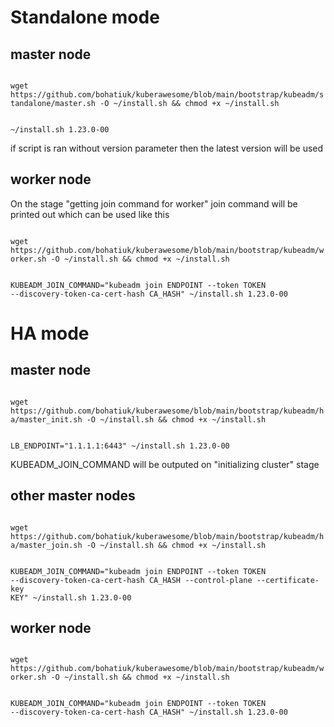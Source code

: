 <h1>Standalone mode</h1>

<h2>master node</h2>

<code>
wget https://github.com/bohatiuk/kuberawesome/blob/main/bootstrap/kubeadm/standalone/master.sh -O ~/install.sh && chmod +x ~/install.sh

~/install.sh 1.23.0-00
</code>

if script is ran without version parameter then the latest version will be used

<h2>worker node</h2>

On the stage "getting join command for worker" join command will be printed out which can be used like this

<code>
wget https://github.com/bohatiuk/kuberawesome/blob/main/bootstrap/kubeadm/worker.sh -O ~/install.sh && chmod +x ~/install.sh

KUBEADM_JOIN_COMMAND="kubeadm join ENDPOINT --token TOKEN --discovery-token-ca-cert-hash CA_HASH" ~/install.sh 1.23.0-00
</code>

<h1>HA mode</h1>
<h2>master node</h2>

<code>
wget https://github.com/bohatiuk/kuberawesome/blob/main/bootstrap/kubeadm/ha/master_init.sh -O ~/install.sh && chmod +x ~/install.sh

LB_ENDPOINT="1.1.1.1:6443" ~/install.sh 1.23.0-00
</code>

KUBEADM_JOIN_COMMAND will be outputed on "initializing cluster" stage

<h2>other master nodes</h2>

<code>
wget https://github.com/bohatiuk/kuberawesome/blob/main/bootstrap/kubeadm/ha/master_join.sh -O ~/install.sh && chmod +x ~/install.sh

KUBEADM_JOIN_COMMAND="kubeadm join ENDPOINT --token TOKEN --discovery-token-ca-cert-hash CA_HASH  --control-plane --certificate-key KEY" ~/install.sh 1.23.0-00
</code>

<h2>worker node</h2>

<code>
wget https://github.com/bohatiuk/kuberawesome/blob/main/bootstrap/kubeadm/worker.sh -O ~/install.sh && chmod +x ~/install.sh

KUBEADM_JOIN_COMMAND="kubeadm join ENDPOINT --token TOKEN --discovery-token-ca-cert-hash CA_HASH" ~/install.sh 1.23.0-00
</code>
